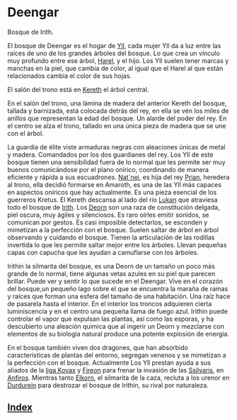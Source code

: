 # Deengar

Bosque de Irith.

El bosque de Deengar es el hogar de [Yll](../colectivos/razas/Yll.md), cada mujer Yll da a luz entre las raíces de uno de los grandes árboles del bosque. Lo que crea un vínculo muy profundo entre ese árbol, [Harel](../vegetacion/Harel.md), y el hijo. Los Yll suelen tener marcas y manchas en la piel, que cambia de color, al igual que el Harel al que están relacionados cambia el color de sus hojas.

El salón del trono está en [Kereth](../vegetacion/Kereth.md) el árbol central.

En el salón del trono, una lámina de madera del anterior Kereth del bosque, tallada y barnizada, está colocada detrás del rey, en ella se vén los miles de anillos que representan la edad del bosque. Un alarde del poder del rey. En el centro se alza el trono, tallado en una única pieza de madera que se une con el árbol.

La guardia de élite viste armaduras negras con aleaciones únicas de metal y madera. Comandados por los dos guardianes del rey. Los Yll de este bosque tienen una sensibilidad fuera de lo normal que les permite ser muy buenos comunicándose por el plano onírico, coordinando de manera eficiente y rápida a sus escuadrones. [Nat´nei](../personajes/amaroth/Nat_nei.md), es hija del rey [Prian](../personajes/monarcas/Prian.md), heredera al trono, ella decidió formarse en Amaroth, es una de las Yll más capaces en aspectos oníricos que hay actualmente. Es una pieza esencial de los guerreros Kretus.
El Kereth descansa al lado del río [Lukan](./lugares/Lukan.md) que atraviesa todo el bosque de [Irith](../personajes/silmaritas/Irithin.md).
Los [Deorn](../colectivos/razas/Deorn.md) son una raza de constitución delgada, piel oscura, muy ágiles y silenciosos. Es raro oírles emitir sonidos, se comunican por gestos. Es casi imposible detectarlos, se esconden y mimetizan a la perfección con el bosque. Suelen saltar de árbol en árbol observando y cuidando el bosque. Tienen la articulación de las rodillas invertida lo que les permite saltar mejor entre los árboles. Llevan pequeñas capas con capucha que les ayudan a camuflarse con los árboles.

Irithin la silmarita del bosque, es una Deorn de un tamaño un poco más grande de lo normal, tiene algunas vetas azules en su piel que parecen brillar. Puede ver y sentir lo que sucede en el Deengar.
Vive en el corazón del bosque,un pequeño lago sobre el que se encuentra la maraña de ramas y raíces que forman una esfera del tamaño de una habitación. Una raíz hace de pasarela hasta el interior. En el interior los troncos adquieren cierta luminiscencia y en el centro una pequeña llama de fuego azul. Irithin puede controlar el vapor que expulsan las plantas, así como las esporas, y ha descubierto una aleación quimica que al ingerir un Deorn y mezclarse con elementos de su biología natural produce una potente explosión de energía.

En el bosque también viven dos dragones, que han absorbido características de plantas del entorno, segregan venenos y se mimetizan a la perfección con el bosque.
Actualmente
Los Yll prestan ayuda a sus aliados de la [liga Kovax](./La_liga_kovax.md) y [Fireon](./Fireon.md) para frenar la invasión de las [Ssilvaris](../colectivos/razas/Ssilvaris.md), en [Anfiros](./lugares/Anfiros.md). Mientras tanto [Elkorn](../personajes/silmaritas/Elkorn.md), el silmarita de la caza, recluta a los urenor en [Durdurein](./Durdurein.md) para destrozar el bosque de Irithin, su rival por naturaleza.

## [Index](./README.md)
